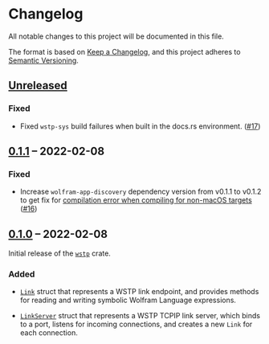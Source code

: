 # Changelog

All notable changes to this project will be documented in this file.

The format is based on [Keep a Changelog](https://keepachangelog.com/en/1.0.0/),
and this project adheres to [Semantic Versioning](https://semver.org/spec/v2.0.0.html).

## [Unreleased]

### Fixed

* Fixed `wstp-sys` build failures when built in the docs.rs environment.  ([#17])

## [0.1.1] – 2022-02-08

### Fixed

* Increase `wolfram-app-discovery` dependency version from v0.1.1 to v0.1.2 to get fix
  for [compilation error when compiling for non-macOS targets](https://github.com/WolframResearch/wolfram-app-discovery-rs/blob/master/docs/CHANGELOG.md#012--2022-02-08)
  ([#16])

## [0.1.0] – 2022-02-08

Initial release of the [`wstp`](https://crates.io/crates/wstp) crate.

### Added

* [`Link`](https://docs.rs/wstp/0.1.0/wstp/struct.Link.html) struct that represents a
  WSTP link endpoint, and provides methods for reading and writing symbolic Wolfram
  Language expressions.

* [`LinkServer`](https://docs.rs/wstp/0.1.0/wstp/struct.LinkServer.html) struct that
  represents a WSTP TCPIP link server, which binds to a port, listens for incoming
  connections, and creates a new `Link` for each connection.





[#16]: https://github.com/WolframResearch/wstp-rs/pull/16
[#17]: https://github.com/WolframResearch/wstp-rs/pull/17


<!-- This needs to be updated for each tagged release. -->
[Unreleased]: https://github.com/WolframResearch/wstp-rs/compare/v0.1.0...HEAD

[0.1.1]: https://github.com/WolframResearch/wstp-rs/compare/v0.1.0...v0.1.1
[0.1.0]: https://github.com/WolframResearch/wstp-rs/releases/tag/v0.1.0